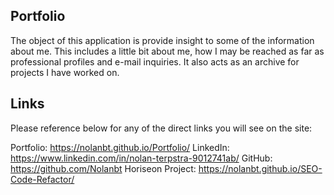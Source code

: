 ## Portfolio
The object of this application is provide insight to some of the information about me. 
This includes a little bit about me, how I may be reached as far as professional profiles and e-mail inquiries.
It also acts as an archive for projects I have worked on.


## Links
Please reference below for any of the direct links you will see on the site:

Portfolio: https://nolanbt.github.io/Portfolio/
LinkedIn: https://www.linkedin.com/in/nolan-terpstra-9012741ab/
GitHub: https://github.com/Nolanbt
Horiseon Project: https://nolanbt.github.io/SEO-Code-Refactor/

